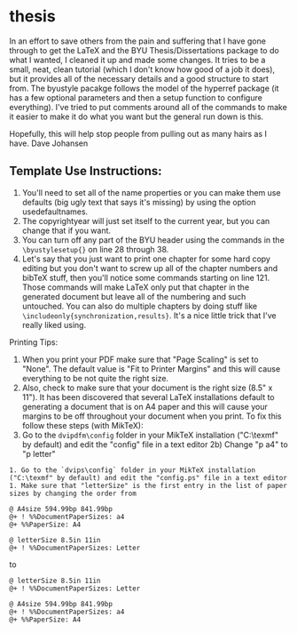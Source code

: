 # thesis
In an effort to save others from the pain and suffering that I have gone through to get the LaTeX and the BYU Thesis/Dissertations package to do what I wanted, I cleaned it up and made some changes. It tries to be a small, neat, clean tutorial (which I don't know how good of a job it does), but it provides all of the necessary details and a good structure to start from. The byustyle pacakge follows the model of the hyperref package (it has a few optional parameters and then a setup function to configure everything). I've tried to put comments around all of the commands to make it easier to make it do what you want but the general run down is this.

Hopefully, this will help stop people from pulling out as many hairs as I have.
Dave Johansen

## Template Use Instructions:
1. You'll need to set all of the name properties or you can make them use defaults (big ugly text that says it's missing) by using the option usedefaultnames.
1. The copyrightyear will just set itself to the current year, but you can change that if you want.
1. You can turn off any part of the BYU header using the commands in the `\byustylesetup{}` on line 28 through 38.
1. Let's say that you just want to print one chapter for some hard copy editing but you don't want to screw up all of the chapter numbers and bibTeX stuff, then you'll notice some commands starting on line 121. Those commands will make LaTeX only put that chapter in the generated document but leave all of the numbering and such untouched. You can also do multiple chapters by doing stuff like `\includeonly{synchronization,results}`. It's a nice little trick that I've really liked using.

Printing Tips:
1. When you print your PDF make sure that "Page Scaling" is set to "None". The default value is "Fit to Printer Margins" and this will cause everything to be not quite the right size.
1. Also, check to make sure that your document is the right size (8.5" x 11"). It has been discovered that several LaTeX installations default to generating a document that is on A4 paper and this will cause your margins to be off throughout your document when you print. To fix this follow these steps (with MikTeX):
  1. Go to the `dvipdfm\config` folder in your MikTeX installation ("C:\texmf" by default) and edit the "config" file in a text editor
	2b) Change "p a4" to "p letter"

	1. Go to the `dvips\config` folder in your MikTeX installation ("C:\texmf" by default) and edit the "config.ps" file in a text editor
	1. Make sure that "letterSize" is the first entry in the list of paper sizes by changing the order from
```
@ A4size 594.99bp 841.99bp
@+ ! %%DocumentPaperSizes: a4
@+ %%PaperSize: A4

@ letterSize 8.5in 11in
@+ ! %%DocumentPaperSizes: Letter
```

to

```
@ letterSize 8.5in 11in
@+ ! %%DocumentPaperSizes: Letter

@ A4size 594.99bp 841.99bp
@+ ! %%DocumentPaperSizes: a4
@+ %%PaperSize: A4
```
